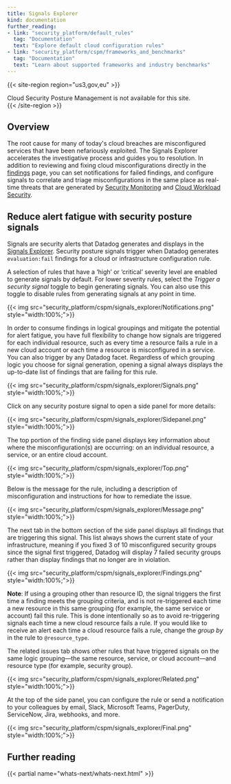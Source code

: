 ```yaml
---
title: Signals Explorer
kind: documentation
further_reading:
- link: "security_platform/default_rules"
  tag: "Documentation"
  text: "Explore default cloud configuration rules"
- link: "security_platform/cspm/frameworks_and_benchmarks"
  tag: "Documentation"
  text: "Learn about supported frameworks and industry benchmarks"
---
```


{{< site-region region="us3,gov,eu" >}}
<div class="alert alert-warning">
Cloud Security Posture Management is not available for this site.
</div>
{{< /site-region >}}

## Overview

The root cause for many of today's cloud breaches are misconfigured services that have been nefariously exploited. The Signals Explorer accelerates the investigative process and guides you to resolution. In addition to reviewing and fixing cloud misconfigurations directly in the [findings][1] page, you can set notifications for failed findings, and configure signals to correlate and triage misconfigurations in the same place as real-time threats that are generated by [Security Monitoring][2] and [Cloud Workload Security][3].

## Reduce alert fatigue with security posture signals

Signals are security alerts that Datadog generates and displays in the [Signals Explorer][4]. Security posture signals trigger when Datadog generates `evaluation:fail` findings for a cloud or infrastructure configuration rule.

A selection of rules that have a ‘high’ or ‘critical’ severity level are enabled to generate signals by default. For lower severity rules, select the *Trigger a security signal* toggle to begin generating signals. You can also use this toggle to disable rules from generating signals at any point in time.

{{< img src="security_platform/cspm/signals_explorer/Notifications.png" style="width:100%;">}}

In order to consume findings in logical groupings and mitigate the potential for alert fatigue, you have full flexibility to change how signals are triggered for each individual resource, such as every time a resource fails a rule in a new cloud account or each time a resource is misconfigured in a service. You can also trigger by any Datadog facet. Regardless of which grouping logic you choose for signal generation, opening a signal always displays the up-to-date list of findings that are failing for this rule.

{{< img src="security_platform/cspm/signals_explorer/Signals.png" style="width:100%;">}}

Click on any security posture signal to open a side panel for more details:

{{< img src="security_platform/cspm/signals_explorer/Sidepanel.png" style="width:100%;">}}

The top portion of the finding side panel displays key information about where the misconfiguration(s) are occurring: on an individual resource, a service, or an entire cloud account.

{{< img src="security_platform/cspm/signals_explorer/Top.png" style="width:100%;">}}

Below is the message for the rule, including a description of misconfiguration and instructions for how to remediate the issue.

{{< img src="security_platform/cspm/signals_explorer/Message.png" style="width:100%;">}}

The next tab in the bottom section of the side panel displays all findings that are triggering this signal. This list always shows the current state of your infrastructure, meaning if you fixed 3 of 10 misconfigured security groups since the signal first triggered, Datadog will display 7 failed security groups rather than display findings that no longer are in violation.

{{< img src="security_platform/cspm/signals_explorer/Findings.png" style="width:100%;">}}

**Note**: If using a grouping other than resource ID, the signal triggers the first time a finding meets the grouping criteria, and is not re-triggered each time a new resource in this same grouping (for example, the same service or account) fail this rule. This is done intentionally so as to avoid re-triggering signals each time a new cloud resource fails a rule. If you would like to receive an alert each time a cloud resource fails a rule, change the *group by* in the rule to `@resource_type`.

The related issues tab shows other rules that have triggered signals on the same logic grouping—the same resource, service, or cloud account—and resource type (for example, security group).

{{< img src="security_platform/cspm/signals_explorer/Related.png" style="width:100%;">}}

At the top of the side panel, you can configure the rule or send a notification to your colleagues by email, Slack, Microsoft Teams, PagerDuty, ServiceNow, Jira, webhooks, and more.

{{< img src="security_platform/cspm/signals_explorer/Final.png" style="width:100%;">}}

## Further reading

{{< partial name="whats-next/whats-next.html" >}}

[1]: https://docs.datadoghq.com/security_platform/cspm/findings/
[2]: https://docs.datadoghq.com/security_platform/security_monitoring/
[3]: https://docs.datadoghq.com/security_platform/cloud_workload_security/
[4]: https://docs.datadoghq.com/security_platform/explorer
